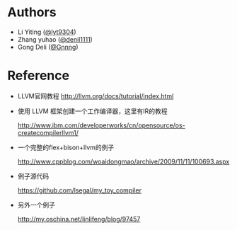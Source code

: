# Authors

- Li Yiting ([@lyt9304](http://github.com/lyt9304))
- Zhang yuhao ([@denil1111](http://github.com/denil1111))
- Gong Deli ([@Gnnng](http://github.com/Gnnng))

# Reference
* LLVM官网教程
	http://llvm.org/docs/tutorial/index.html


* 使用 LLVM 框架创建一个工作编译器，这里有IR的教程

	http://www.ibm.com/developerworks/cn/opensource/os-createcompilerllvm1/

* 一个完整的flex+bison+llvm的例子

	http://www.cppblog.com/woaidongmao/archive/2009/11/11/100693.aspx

* 例子源代码

	https://github.com/lsegal/my_toy_compiler

* 另外一个例子

	http://my.oschina.net/linlifeng/blog/97457



